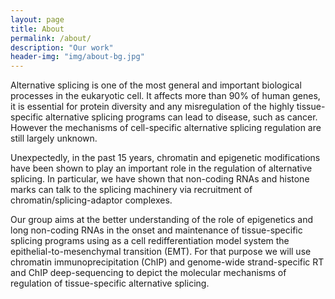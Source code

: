 ```yaml
---
layout: page
title: About
permalink: /about/
description: "Our work"
header-img: "img/about-bg.jpg"
---
```


Alternative splicing is one of the most general and important biological processes in the eukaryotic cell. It affects more than 90% of human genes, it is essential for protein diversity and any misregulation of the highly tissue-specific alternative splicing programs can lead to disease, such as cancer. However the mechanisms of cell-specific alternative splicing regulation are still largely unknown. 

Unexpectedly, in the past 15 years, chromatin and epigenetic modifications have been shown to play an important role in the regulation of alternative splicing. 
In particular, we have shown that non-coding RNAs and histone marks can talk to the splicing machinery via recruitment of chromatin/splicing-adaptor complexes. 

Our group aims at the better understanding of the role of epigenetics and long non-coding RNAs in the onset and maintenance of tissue-specific splicing programs using as a cell redifferentiation model system the epithelial-to-mesenchymal transition (EMT). For that purpose we will use chromatin immunoprecipitation (ChIP) and genome-wide strand-specific RT and ChIP deep-sequencing to depict the molecular mechanisms of regulation of tissue-specific alternative splicing. 
